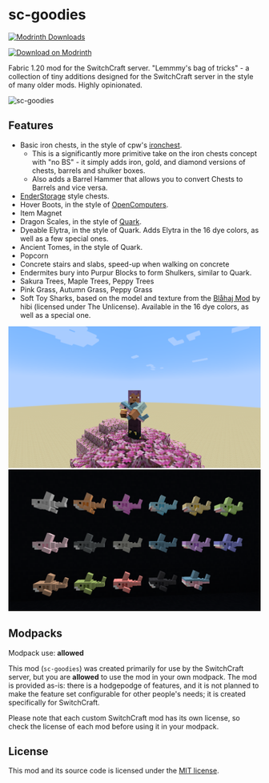 # sc-goodies

<!-- modrinth_exclude.start -->
[![Modrinth Downloads](https://img.shields.io/modrinth/dt/sc-goodies)](https://modrinth.com/mod/sc-goodies/)

[![Download on Modrinth](https://i.imgur.com/hbYUrTZ.png)](https://modrinth.com/mod/sc-goodies/)
<!-- modrinth_exclude.end -->

Fabric 1.20 mod for the SwitchCraft server. "Lemmmy's bag of tricks" - a collection of tiny additions designed for the
SwitchCraft server in the style of many older mods. Highly opinionated.

![sc-goodies](img/header.png)

## Features

- Basic iron chests, in the style of cpw's [ironchest](https://github.com/progwml6/ironchest).
  - This is a significantly more primitive take on the iron chests concept with "no BS" - it simply adds iron, gold,
    and diamond versions of chests, barrels and shulker boxes.
  - Also adds a Barrel Hammer that allows you to convert Chests to Barrels and vice versa.
- [EnderStorage](https://github.com/TheCBProject/EnderStorage) style chests.
- Hover Boots, in the style of [OpenComputers](https://github.com/MightyPirates/OpenComputers).
- Item Magnet
- Dragon Scales, in the style of [Quark](https://github.com/VazkiiMods/Quark/).
- Dyeable Elytra, in the style of Quark. Adds Elytra in the 16 dye colors, as well as a few special ones.
- Ancient Tomes, in the style of Quark.
- Popcorn
- Concrete stairs and slabs, speed-up when walking on concrete
- Endermites bury into Purpur Blocks to form Shulkers, similar to Quark.
- Sakura Trees, Maple Trees, Peppy Trees
- Pink Grass, Autumn Grass, Peppy Grass
- Soft Toy Sharks, based on the model and texture from the [Blåhaj Mod](https://github.com/hibiii/Blahaj/tree/main) by
  hibi (licensed under The Unlicense). Available in the 16 dye colors, as well as a special one.
  
![Player holding a soft toy shark](img/shark1.png)
![Collection of soft toy sharks](img/shark2.png)

## Modpacks

Modpack use: **allowed**

This mod (`sc-goodies`) was created primarily for use by the SwitchCraft server, but you are **allowed** to use the
mod in your own modpack. The mod is provided as-is: there is a hodgepodge of features, and it is not planned to make
the feature set configurable for other people's needs; it is created specifically for SwitchCraft.

Please note that each custom SwitchCraft mod has its own license, so check the license of each mod before using it in
your modpack.

## License

This mod and its source code is licensed under the 
[MIT license](https://github.com/SwitchCraftCC/sc-goodies/blob/HEAD/LICENSE).
